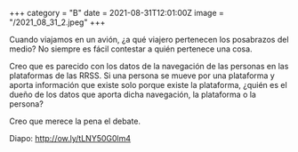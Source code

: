 +++
category = "B"
date = 2021-08-31T12:01:00Z
image = "/2021_08_31_2.jpeg"
+++

Cuando viajamos en un avión, ¿a qué viajero pertenecen los posabrazos del medio? No siempre es fácil contestar a quién pertenece una cosa.   
  
Creo que es parecido con los datos de la navegación de las personas en las plataformas de las RRSS. Si una persona se mueve por una plataforma y aporta información que existe solo porque existe la plataforma, ¿quién es el dueño de los datos que aporta dicha navegación, la plataforma o la persona?  
  
Creo que merece la pena el debate.  
  
Diapo: http://ow.ly/tLNY50G0lm4
